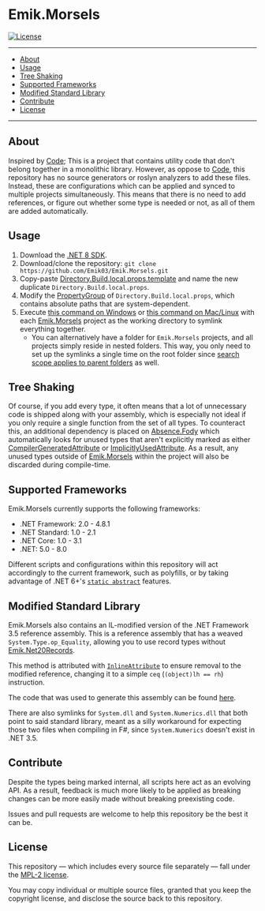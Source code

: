 # Emik.Morsels

[![License](https://img.shields.io/github/license/Emik03/Emik.Morsels.svg?style=flat)](https://github.com/Emik03/Emik.Morsels/blob/main/LICENSE)

---

- [About](#about)
- [Usage](#usage)
- [Tree Shaking](#tree-shaking)
- [Supported Frameworks](#supported-frameworks)
- [Modified Standard Library](#modified-standard-library)
- [Contribute](#contribute)
- [License](#license)

---

## About

Inspired by [Code](https://github.com/shaynevanasperen/Code/); This is a project that contains utility code that don't belong together in a monolithic library. However, as oppose to [Code](https://github.com/shaynevanasperen/Code/), this repository has no source generators or roslyn analyzers to add these files. Instead, these are configurations which can be applied and synced to multiple projects simultaneously. This means that there is no need to add references, or figure out whether some type is needed or not, as all of them are added automatically.

## Usage

1. Download the [.NET 8 SDK](https://dotnet.microsoft.com/en-us/download/dotnet/8.0).
2. Download/clone the repository: `git clone https://github.com/Emik03/Emik.Morsels.git`
3. Copy-paste [Directory.Build.local.props.template](https://raw.githubusercontent.com/Emik03/Emik.Morsels/main/Content/Properties/Directory.Build.local.props.template) and name the new duplicate `Directory.Build.local.props`.
4. Modify the [PropertyGroup](https://learn.microsoft.com/en-us/visualstudio/msbuild/propertygroup-element-msbuild?view=vs-2022) of `Directory.Build.local.props`, which contains absolute paths that are system-dependent.
5. Execute [this command on Windows](https://github.com/Emik03/Emik.Morsels/blob/main/Shell/symlink.bat) or [this command on Mac/Linux](https://github.com/Emik03/Emik.Morsels/blob/main/Shell/symlink.sh) with each [Emik.Morsels](https://github.com/Emik03/Emik.Morsels) project as the working directory to symlink everything together.
    - You can alternatively have a folder for `Emik.Morsels` projects, and all projects simply reside in nested folders. This way, you only need to set up the symlinks a single time on the root folder since [search scope applies to parent folders](https://learn.microsoft.com/en-us/visualstudio/msbuild/customize-your-build?view=vs-2022#search-scope) as well.

## Tree Shaking

Of course, if you add every type, it often means that a lot of unnecessary code is shipped along with your assembly, which is especially not ideal if you only require a single function from the set of all types. To counteract this, an additional dependency is placed on [Absence.Fody](https://github.com/Emik03/Absence.Fody/) which automatically looks for unused types that aren't explicitly marked as either [CompilerGeneratedAttribute](https://learn.microsoft.com/en-us/dotnet/api/system.runtime.compilerservices.compilergeneratedattribute?view=net-7.0) or [ImplicitlyUsedAttribute](https://www.jetbrains.com/help/resharper/Reference__Code_Annotation_Attributes.html#UsedImplicitlyAttribute). As a result, any unused types outside of [Emik.Morsels](https://github.com/Emik03/Emik.Morsels) within the project will also be discarded during compile-time.

## Supported Frameworks

Emik.Morsels currently supports the following frameworks:

- .NET Framework: 2.0 - 4.8.1
- .NET Standard: 1.0 - 2.1
- .NET Core: 1.0 - 3.1
- .NET: 5.0 - 8.0

Different scripts and configurations within this repository will act accordingly to the current framework, such as polyfills, or by taking advantage of .NET 6+'s [`static abstract`](https://learn.microsoft.com/en-us/dotnet/core/compatibility/core-libraries/6.0/static-abstract-interface-methods) features.

## Modified Standard Library

Emik.Morsels also contains an IL-modified version of the .NET Framework 3.5 reference assembly. This is a reference assembly that has a weaved `System.Type.op_Equality`, allowing you to use record types without [Emik.Net20Records](https://github.com/Emik03/Emik.Net20Records).

This method is attributed with [`InlineAttribute`](https://github.com/oleg-st/InlineMethod.Fody) to ensure removal to the modified reference, changing it to a simple `ceq` (`(object)lh == rh`) instruction.

The code that was used to generate this assembly can be found [here](https://gist.github.com/Emik03/d88efe49a874b7d5f45e4bfb96fa541f).

There are also symlinks for `System.dll` and `System.Numerics.dll` that both point to said standard library, meant as a silly workaround for expecting those two files when compiling in F#, since `System.Numerics` doesn't exist in .NET 3.5.

## Contribute

Despite the types being marked internal, all scripts here act as an evolving API. As a result, feedback is much more likely to be applied as breaking changes can be more easily made without breaking preexisting code.

Issues and pull requests are welcome to help this repository be the best it can be.

## License

This repository — which includes every source file separately — fall under the [MPL-2 license](https://www.mozilla.org/en-US/MPL/2.0/).

You may copy individual or multiple source files, granted that you keep the copyright license, and disclose the source back to this repository.
